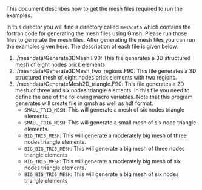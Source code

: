 This document describes how to get the mesh files required to run the examples.

In this director you will find a directory called `meshdata` which contains the fortran code for generating the mesh files using Gmsh. Please run those files to generate the mesh files. After generating the mesh files you can run the examples given here. The description of each file is given below.

1. ./meshdata/Generate3DMesh.F90: This file generates a 3D structured mesh of eight nodes brick elements.
2. ./meshdata/Generate3DMesh_two_regions.F90: This file generates a 3D structured mesh of eight nodes brick elements with two regions.
3. ./meshdata/GenerateMesh2D_triangle.F90: This file generates a 2D mesh of three and six nodes triangle elements. In this file you need to define the one of the following macro variables. Note that this program generates will create file in gmsh as well as hdf format.
    - `SMALL_TRI3_MESH`: This will generate a mesh of six nodes triangle elements.
    - `SMALL_TRI6_MESH`: This will generate a small mesh of six node triangle elements.
    - `BIG_TRI3_MESH`: This will generate a moderately big mesh of three nodes triangle elements.
    - `BIG_BIG_TRI3_MESH`: This will generate a big mesh of three nodes triangle elements
    - `BIG_TRI6_MESH`: This will generate a moderately big mesh of six nodes triangle elements.
    - `BIG_BIG_TRI6_MESH`: This will generate a big mesh of six nodes triangle elements
